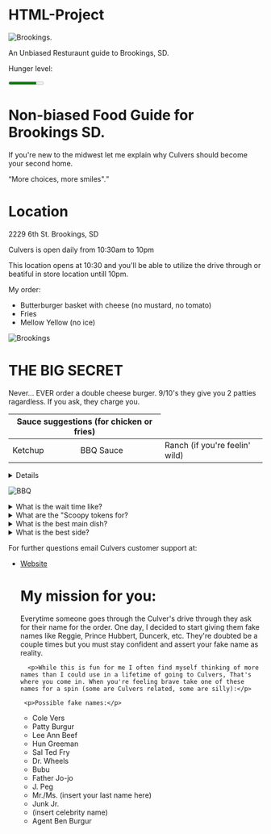 # HTML-Project
<!DOCTYPE html>
<html>
<head>
<title>Mason's Culvers Best</title>
</head>
<body>

     
<div class="warning">
    <img src="https://cdn.firespring.com/images/f787640c-a870-4a17-b8c2-1e42a416bb42.jpg"
         alt="Brookings.">
    <p>An Unbiased Resturaunt guide to Brookings, SD.</p>

</div>
     
<label for="hunger">Hunger level:</label>

<meter id="hunger"
       min="0" max="100"
       low="33" high="66" optimum="80"
       value="80">
    at 80/100
</meter>
     

<h1>Non-biased Food Guide for Brookings SD.</h1>
<p>If you're new to the midwest let me explain why Culvers should become your second home.
</p>
     
<p><q cite="https://www.culvers.com/media/commercials#:~:text=%E2%80%9CMore%20Choices%2C%20More%20Smiles%E2%80%9D,matter%20what%20you're%20craving.">More choices, more smiles".</q></p>
  
  <!DOCTYPE html>
<html>
<body>

<h1>Location</h1>
<p>2229 6th St. Brookings, SD</p>
     
<p>Culvers is open daily from 10:30am to 10pm</p>

<p>This location opens at <time datetime="10:30">10:30</time> and you'll be able to utilize the drive through or beatiful in store location untill <time datetime="10pm">10pm</time>.</p>

</body>
</html>

<p>My order: <p>
<ul>
  <li>Butterburger basket with cheese (no mustard, no tomato)</li>
  <li>Fries</li>
  <li>Mellow Yellow (no ice)</li>
</ul>

     
<img class="fit-picture"
     src="https://d1f28u9l1tudce.cloudfront.net/apps/_shared/butterburgers.jpg"
     alt="Brookings">


<h1>THE BIG SECRET</h1>

<p>Never... EVER order a double cheese burger. 9/10's they give you 2 patties ragardless. If you ask, they charge you.</p>

<table>
    <thead>
        <tr>
            <th colspan="2">Sauce suggestions (for chicken or fries)</th>
        </tr>
    </thead>
    <tbody>
        <tr>
            <td>Ketchup</td>
            <td>BBQ Sauce</td>
            <td>Ranch (if you're feelin' wild)</td>
        </tr>
    </tbody>
</table>


<details>
   


</details>

<img class="fit-picture"
     src="https://pbs.twimg.com/media/Eg2HErSXYAcA8xr.jpg"
     alt=BBQ Sauce>
     
<details>
    <summary>What is the wait time like?</summary>
    Usually 5-10 minutes unless you go during a rush. 
</details>
     
<details>
    <summary>What are the "Scoopy tokens for?</summary>
    If you save up 10 you can either get a free kids meal or a piece of Culvers merchandise (depending on location).
</details>
     
<details>
    <summary>What is the best main dish?</summary>
    If you're only feelings peckish the chicken tender basket is the way to go. If you are starving the butter-burger basket is your best friend.
</details>
     
<details>
    <summary>What is the best side?</summary>
    The cheese curds from Culvers are amazing, however; these come at an upcharge. If you're on a budget the fries are great as well. The onion rings often leave me with regret and are quite expensive.
</details>




</body>
</html>

<p>For further questions email Culvers customer support at:</p>

<ul>
  <li><a href="https://example.com](https://www.culvers.com/menu-and-nutrition)">Website</a></li>
     
     
     
     
       
  <h1>My mission for you:</h1>
     <p>Everytime someone goes through the Culver's drive through they ask for their name for the order. One day, I decided to start giving them fake names like Reggie, Prince Hubbert, Duncerk, etc. They're doubted be a couple times but you must stay confident and assert your fake name as reality. </p>
     
      <p>While this is fun for me I often find myself thinking of more names than I could use in a lifetime of going to Culvers, That's where you come in. When you're feeling brave take one of these names for a spin (some are Culvers related, some are silly):</p>
     
     <p>Possible fake names:</p>

<ul>
    <li>Cole Vers</li>
    <li>Patty Burgur</li>
    <li>Lee Ann Beef</li>
    <li>Hun Greeman</li>
    <li>Sal Ted Fry</li>
    <li>Dr. Wheels</li>
    <li>Bubu</li>
    <li>Father Jo-jo</li>
    <li>J. Peg</li>
    <li>Mr./Ms. (insert your last name here)</li>
    <li>Junk Jr.</li>
    <li>(insert celebrity name)</li>
    <li>Agent Ben Burgur</li>
    
</ul>
     

